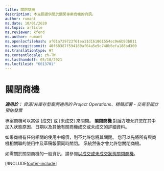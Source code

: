 ```yaml
---
title: 關閉商機
description: 本主題提供關於關閉專案商機的資訊。
author: rumant
ms.date: 10/01/2020
ms.topic: article
ms.reviewer: kfend
ms.author: rumant
ms.openlocfilehash: af01a729723f61ea11d161861554ec9e6b93b811
ms.sourcegitcommit: 40f68387f594180af64a5e5c748b6efa188bd300
ms.translationtype: HT
ms.contentlocale: zh-TW
ms.lasthandoff: 05/10/2021
ms.locfileid: "6013701"
---
```

# <a name="close-an-opportunity"></a>關閉商機

_**適用於：** 資源/非庫存型案例適用的 Project Operations、精簡部署 - 交易至開立預估發票_

專案商機可以當做 [成交] 或 [未成交] 來關閉。 **關閉商機** 對話方塊允許您在其中加入狀態原因、日期以及其他有關商機成交或未成交的詳細資料。

如果商機有任何相關的使用中報價，則不允許您將其關閉。 您可以先將所有與商機相關聯的使用中及草稿報價同時關閉。 系統然後才會允許您關閉商機。

如需關於關閉商機的一般資訊，請參閱[以成交或未成交狀態關閉商機](/dynamics365/sales-enterprise/close-opportunity-won-lost-sales)。


[!INCLUDE[footer-include](../includes/footer-banner.md)]